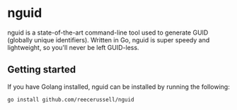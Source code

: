 # nguid

nguid is a state-of-the-art command-line tool used to generate GUID (globally unique identifiers). Written in Go, nguid is super speedy and lightweight, so you'll never be left GUID-less.

## Getting started

If you have Golang installed, nguid can be installed by running the following:

```
go install github.com/reecerussell/nguid
```
